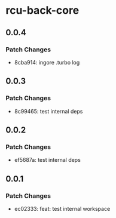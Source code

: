# rcu-back-core

## 0.0.4

### Patch Changes

- 8cba914: ingore .turbo log

## 0.0.3

### Patch Changes

- 8c99465: test internal deps

## 0.0.2

### Patch Changes

- ef5687a: test internal deps

## 0.0.1

### Patch Changes

- ec02333: feat: test internal workspace
